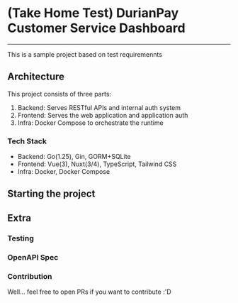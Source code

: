 # (Take Home Test) DurianPay Customer Service Dashboard
-----
This is a sample project based on test requiremennts

## Architecture

This project consists of three parts:
1. Backend: Serves RESTful APIs and internal auth system
2. Frontend: Serves the web application and application auth
3. Infra: Docker Compose to orchestrate the runtime

### Tech Stack

- Backend: Go(1.25), Gin, GORM+SQLite
- Frontend: Vue(3), Nuxt(3/4), TypeScript, Tailwind CSS
- Infra: Docker, Docker Compose

## Starting the project

## Extra

### Testing

### OpenAPI Spec

### Contribution

Well... feel free to open PRs if you want to contribute :'D
